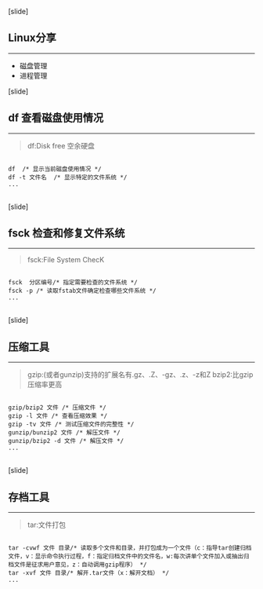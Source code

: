 [slide]
## Linux分享
----

* 磁盘管理
* 进程管理

[slide]
## df 查看磁盘使用情况
----
>df:Disk free  空余硬盘

<pre><code class="markdown">
df  /* 显示当前磁盘使用情况 */
df -t 文件名  /* 显示特定的文件系统 */
...
</code>
</pre>

[slide]
## fsck 检查和修复文件系统
----
>fsck:File System ChecK  

<pre><code class="markdown">
fsck  分区编号/* 指定需要检查的文件系统 */
fsck -p /* 读取fstab文件确定检查哪些文件系统 */
...
</code>
</pre>

[slide]
## 压缩工具
----
>gzip:(或者gunzip)支持的扩展名有.gz、.Z、-gz、.z、-z和Z
>bzip2:比gzip压缩率更高

<pre><code class="markdown">
gzip/bzip2 文件 /* 压缩文件 */
gzip -l 文件 /* 查看压缩效果 */
gzip -tv 文件 /* 测试压缩文件的完整性 */
gunzip/bunzip2 文件 /* 解压文件 */
gunzip/bzip2 -d 文件 /* 解压文件 */
...
</code>
</pre>

[slide]
## 存档工具
----
>tar:文件打包

<pre><code class="markdown">
tar -cvwf 文件 目录/* 读取多个文件和目录，并打包成为一个文件（c：指导tar创建归档文件，v：显示命令执行过程，f：指定归档文件中的文件名，w:每次讲单个文件加入或抽出归档文件是征求用户意见，z：自动调用gzip程序） */
tar -xvf 文件 目录/* 解开.tar文件（x：解开文档） */
...
</code>
</pre>
